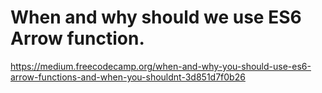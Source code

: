 # When and why should we use ES6 Arrow function.

https://medium.freecodecamp.org/when-and-why-you-should-use-es6-arrow-functions-and-when-you-shouldnt-3d851d7f0b26
